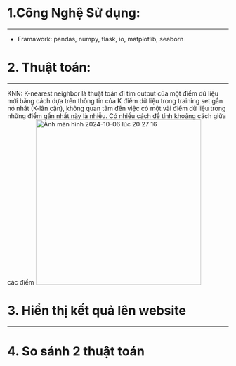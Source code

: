 # 1.Công Nghệ Sử dụng:

---

+ Framawork: pandas, numpy, flask, io, matplotlib, seaborn


# 2. Thuật toán:
---

KNN: K-nearest neighbor là thuật toán đi tìm output của một điểm dữ liệu mới bằng cách  dựa trên thông tin của K điểm dữ liệu trong training set gần nó nhất (K-lân cận), không quan tâm đến việc có một vài điểm dữ liệu trong những điểm gần nhất này là nhiễu.
Có nhiều cách để tính khoảng cách giữa các điểm
<img width="376" alt="Ảnh màn hình 2024-10-06 lúc 20 27 16" src="https://github.com/user-attachments/assets/f0846a62-0a95-483a-b509-32625694787c">


# 3. Hiển thị kết quả lên website

---



# 4. So sánh 2 thuật toán 
  

